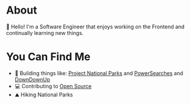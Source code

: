 # About

👋 Hello! I'm a Software Engineer that enjoys working on the Frontend and continually learning new things.

# You Can Find Me
- 👷 Building things like: [Project National Parks](https://projectnationalparks.com) and [PowerSearches](https://powersearches.org/) and [DownDownUp](https://downdownup.pages.dev/)
- 💻 Contributing to [Open Source](https://github.com/StanGirard/quivr/pulls?q=is%3Apr+author%3Anguernse+)
- ⛰️ Hiking National Parks
